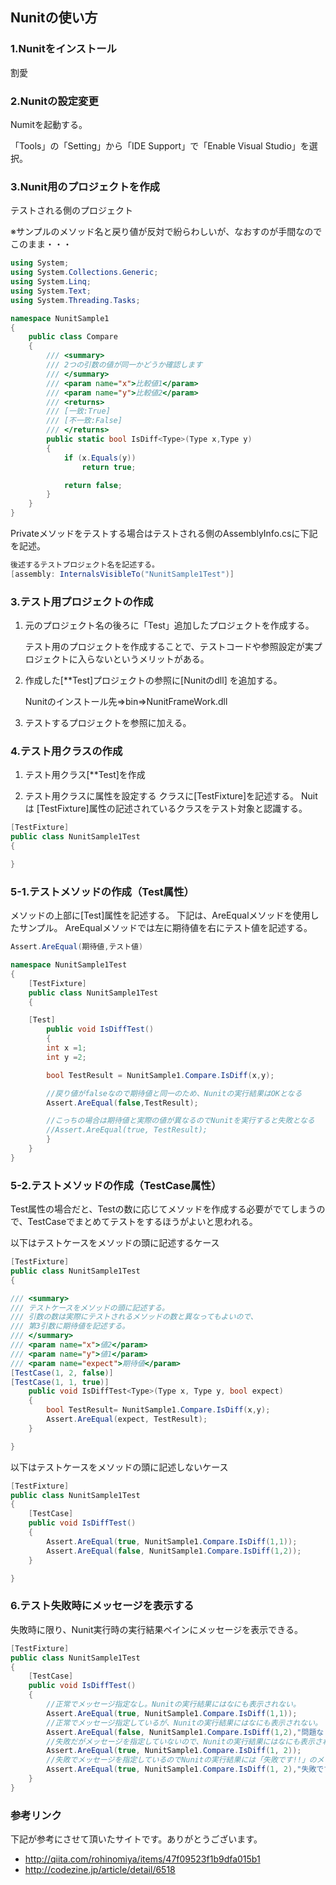 ## Nunitの使い方

### 1.Nunitをインストール
割愛

### 2.Nunitの設定変更
Numitを起動する。

「Tools」の「Setting」から「IDE Support」で「Enable Visual Studio」を選択。

### 3.Nunit用のプロジェクトを作成

テストされる側のプロジェクト

※サンプルのメソッド名と戻り値が反対で紛らわしいが、なおすのが手間なのでこのまま・・・


```csharp
using System;
using System.Collections.Generic;
using System.Linq;
using System.Text;
using System.Threading.Tasks;

namespace NunitSample1
{
    public class Compare
    {
        /// <summary>
        /// 2つの引数の値が同一かどうか確認します
        /// </summary>
        /// <param name="x">比較値1</param>
        /// <param name="y">比較値2</param>
        /// <returns>
        /// [一致:True]
        /// [不一致:False]
        /// </returns>
        public static bool IsDiff<Type>(Type x,Type y)
        {
            if (x.Equals(y))
                return true;

            return false;
        }
    }
}

```

Privateメソッドをテストする場合はテストされる側のAssemblyInfo.csに下記を記述。

```csharp
後述するテストプロジェクト名を記述する。
[assembly: InternalsVisibleTo("NunitSample1Test")]
```

### 3.テスト用プロジェクトの作成

 1. 元のプロジェクト名の後ろに「Test」追加したプロジェクトを作成する。

    テスト用のプロジェクトを作成することで、テストコードや参照設定が実プロジェクトに入らないというメリットがある。

 2. 作成した[**Test]プロジェクトの参照に[Nunitのdll] を追加する。

     Nunitのインストール先⇒bin⇒NunitFrameWork.dll

 3. テストするプロジェクトを参照に加える。

### 4.テスト用クラスの作成
 1. テスト用クラス[**Test]を作成

 2. テスト用クラスに属性を設定する
    クラスに[TestFixture]を記述する。
    Nuitは [TestFixture]属性の記述されているクラスをテスト対象と認識する。

```csharp
[TestFixture]
public class NunitSample1Test
{

}

```

### 5-1.テストメソッドの作成（Test属性）

メソッドの上部に[Test]属性を記述する。
下記は、AreEqualメソッドを使用したサンプル。
AreEqualメソッドでは左に期待値を右にテスト値を記述する。

```csharp
Assert.AreEqual(期待値,テスト値)
```

```csharp
namespace NunitSample1Test
{
    [TestFixture]
    public class NunitSample1Test
    {

    [Test]
        public void IsDiffTest()
        {
        int x =1;
        int y =2;

        bool TestResult = NunitSample1.Compare.IsDiff(x,y);

        //戻り値がfalseなので期待値と同一のため、Nunitの実行結果はOKとなる
        Assert.AreEqual(false,TestResult);

        //こっちの場合は期待値と実際の値が異なるのでNunitを実行すると失敗となる
        //Assert.AreEqual(true, TestResult);
        }
    }
}
```

### 5-2.テストメソッドの作成（TestCase属性）

Test属性の場合だと、Testの数に応じてメソッドを作成する必要がでてしまうので、TestCaseでまとめてテストをするほうがよいと思われる。

以下はテストケースをメソッドの頭に記述するケース
```csharp
[TestFixture]
public class NunitSample1Test
{

/// <summary>
/// テストケースをメソッドの頭に記述する。
/// 引数の数は実際にテストされるメソッドの数と異なってもよいので、
/// 第3引数に期待値を記述する。
/// </summary>
/// <param name="x">値2</param>
/// <param name="y">値1</param>
/// <param name="expect">期待値</param>
[TestCase(1, 2, false)]
[TestCase(1, 1, true)]
    public void IsDiffTest<Type>(Type x, Type y, bool expect)
    {
        bool TestResult= NunitSample1.Compare.IsDiff(x,y);
        Assert.AreEqual(expect, TestResult);
    }

}
```

以下はテストケースをメソッドの頭に記述しないケース
```csharp
[TestFixture]
public class NunitSample1Test
{
    [TestCase]
    public void IsDiffTest()
    {
        Assert.AreEqual(true, NunitSample1.Compare.IsDiff(1,1));
        Assert.AreEqual(false, NunitSample1.Compare.IsDiff(1,2));
    }

}
```


### 6.テスト失敗時にメッセージを表示する
失敗時に限り、Nunit実行時の実行結果ペインにメッセージを表示できる。
```csharp
[TestFixture]
public class NunitSample1Test
{
    [TestCase]
    public void IsDiffTest()
    {
        //正常でメッセージ指定なし。Nunitの実行結果にはなにも表示されない。
        Assert.AreEqual(true, NunitSample1.Compare.IsDiff(1,1));
        //正常でメッセージ指定しているが、Nunitの実行結果にはなにも表示されない。
        Assert.AreEqual(false, NunitSample1.Compare.IsDiff(1,2),"問題なし!!");
        //失敗だがメッセージを指定していないので、Nunitの実行結果にはなにも表示されない。
        Assert.AreEqual(true, NunitSample1.Compare.IsDiff(1, 2));
        //失敗でメッセージを指定しているのでNunitの実行結果には「失敗です!!」のメッセージが表示される。
        Assert.AreEqual(true, NunitSample1.Compare.IsDiff(1, 2),"失敗です!!");
    }
}
```


### 参考リンク
下記が参考にさせて頂いたサイトです。ありがとうございます。
* http://qiita.com/rohinomiya/items/47f09523f1b9dfa015b1
* http://codezine.jp/article/detail/6518
